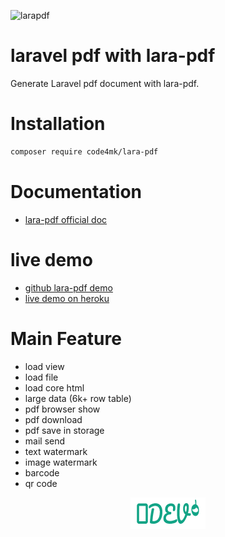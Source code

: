 ![larapdf](https://user-images.githubusercontent.com/17185462/54040125-da2e4c80-41ee-11e9-86e6-c07f5b4db9c7.png)

# laravel pdf with lara-pdf
Generate Laravel pdf document with lara-pdf.

# Installation

```bash
composer require code4mk/lara-pdf
```

# Documentation

* [lara-pdf official doc](https://code4mk.org/package/laravel/lara-pdf)

# live demo

* [github lara-pdf demo](https://github.com/code4mk/larapdf-demo)
* [live demo on heroku](http://larapdf.herokuapp.com/)

# Main Feature

* load view
* load file
* load core html
* large data (6k+ row table)
* pdf browser show
* pdf download
* pdf save in storage
* mail send
* text watermark
* image watermark
* barcode
* qr code


<a href="https://twitter.com/0devco" target="_blank" ><p align="center" ><img src="https://raw.githubusercontent.com/0devco/docs/master/.devco-images/logo-transparent.png"></p></a>

